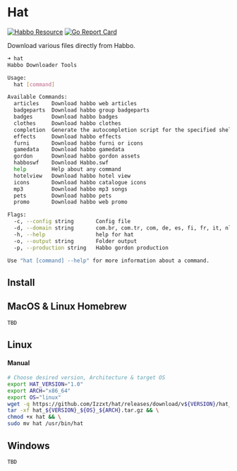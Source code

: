 # Hat
[![Habbo Resource](https://github.com/Izzxt/hat/actions/workflows/main.yml/badge.svg?event=workflow_dispatch)](https://github.com/Izzxt/hat/actions/workflows/main.yml)
[![Go Report Card](https://goreportcard.com/badge/github.com/Izzxt/hat)](https://goreportcard.com/report/github.com/Izzxt/hat)

Download various files directly from Habbo.

```sh
➜ hat
Habbo Downloader Tools

Usage:
  hat [command]

Available Commands:
  articles    Download habbo web articles
  badgeparts  Download habbo group badgeparts
  badges      Download habbo badges
  clothes     Download habbo clothes
  completion  Generate the autocompletion script for the specified shell
  effects     Download habbo effects
  furni       Download habbo furni or icons
  gamedata    Download habbo gamedata
  gordon      Download habbo gordon assets
  habboswf    Download Habbo.swf
  help        Help about any command
  hotelview   Download habbo hotel view
  icons       Download habbo catalogue icons
  mp3         Download habbo mp3 songs
  pets        Download habbo pets
  promo       Download habbo web promo

Flags:
  -c, --config string       Config file
  -d, --domain string       com.br, com.tr, com, de, es, fi, fr, it, nl (default "com")
  -h, --help                help for hat
  -o, --output string       Folder output
  -p, --production string   Habbo gordon production

Use "hat [command] --help" for more information about a command.
```

## Install

## MacOS & Linux Homebrew
```sh
TBD
```

## Linux
#### Manual
```sh
# Choose desired version, Architecture & target OS
export HAT_VERSION="1.0"
export ARCH="x86_64"
export OS="linux"
wget -q https://github.com/Izzxt/hat/releases/download/v${VERSION}/hat_${VERSION}_${OS}_${ARCH}.tar.gz && \
tar -xf hat_${VERSION}_${OS}_${ARCH}.tar.gz && \
chmod +x hat && \
sudo mv hat /usr/bin/hat
```
## Windows
```sh
TBD
```
